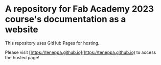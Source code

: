 # A repository for Fab Academy 2023 course's documentation as a website

This repository uses GitHub Pages for hosting.

Please visit [https://teneppa.github.io](https://teneppa.github.io) to access the hosted page!
